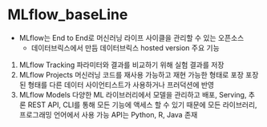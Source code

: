 # MLflow_baseLine

- MLflow는 End to End로 머신러닝 라이프 사이클을 관리할 수 있는 오픈소스
    - 데이터브릭스에서 만듬
데이터브릭스 hosted version
주요 기능
1) MLflow Tracking
파라미터와 결과를 비교하기 위해 실험 결과를 저장
2) MLflow Projects
머신러닝 코드를 재사용 가능하고 재현 가능한 형태로 포장
포장된 형태를 다른 데이터 사이언티스트가 사용하거나 프러덕션에 반영
3) MLflow Models
다양한 ML 라이브러리에서 모델을 관리하고 배포, Serving, 추론
REST API, CLI를 통해 모든 기능에 액세스 할 수 있기 때문에 모든 라이브러리, 프로그래밍 언어에서 사용 가능
API는 Python, R, Java 존재
